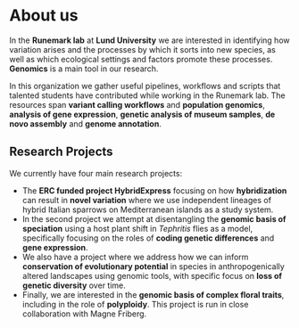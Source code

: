 # About us

In the **Runemark lab** at **Lund University** we are interested in identifying how variation arises and the processes by which it sorts into new species, as well as which ecological settings and factors promote these processes. **Genomics** is a main tool in our research. 

In this organization we gather useful pipelines, workflows and scripts that talented students have contributed while working in the Runemark lab. The resources span **variant calling workflows** and **population genomics**, **analysis of gene expression**, **genetic analysis of museum samples**, **de novo assembly** and **genome annotation**.

## Research Projects

We currently have four main research projects:

- The **ERC funded project HybridExpress** focusing on how **hybridization** can result in **novel variation** where we use independent lineages of hybrid Italian sparrows on Mediterranean islands as a study system. 
- In the second project we attempt at disentangling the **genomic basis of speciation** using a host plant shift in *Tephritis* flies as a model, specifically focusing on the roles of **coding genetic differences** and **gene expression**. 
- We also have a project where we address how we can inform **conservation of evolutionary potential** in species in anthropogenically altered landscapes using genomic tools, with specific focus on **loss of genetic diversity** over time. 
- Finally, we are interested in the **genomic basis of complex floral traits**, including in the role of **polyploidy**. This project is run in close collaboration with Magne Friberg.
